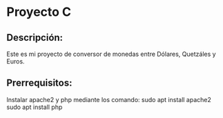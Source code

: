 # Proyecto C

## Descripción:
Este es mi proyecto de conversor de monedas entre Dólares, Quetzáles y Euros.

## Prerrequisitos:
Instalar apache2 y php mediante los comando:
sudo apt install apache2
sudo apt install php
